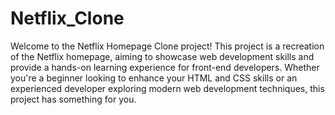 # Netflix_Clone

Welcome to the Netflix Homepage Clone project! This project is a recreation of the Netflix homepage, aiming to showcase web development skills and provide a hands-on learning experience for front-end developers. Whether you're a beginner looking to enhance your HTML and CSS skills or an experienced developer exploring modern web development techniques, this project has something for you.
